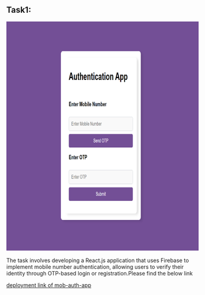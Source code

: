 <h2>Task1:</h2>
<img src="image.png" alt="UI" height="600" width="800">
<p>The task involves developing a React.js application that uses Firebase to implement mobile number authentication, allowing users to verify their identity through OTP-based login or registration.Please find the below link</p>
<a href="https://mern-projects-kglb.vercel.app/">deployment link of mob-auth-app</a>

